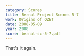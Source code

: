```yaml
---
category: Scores
title: Bernal Project Scenes 5-7
work: Origins of OZET
date: 2008-05-09
year: 2008
score: bernal-sc-5-7.pdf
---
```


That's it again.
